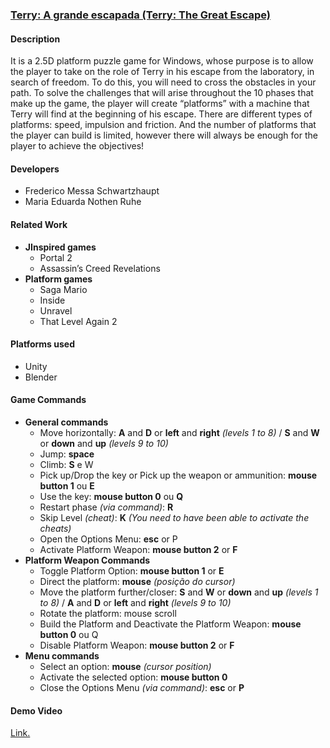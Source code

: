 ### <u>Terry: A grande escapada (Terry: The Great Escape)</u>

#### **Description**

It is a 2.5D platform puzzle game for Windows, whose purpose is to allow the player to take on the role of Terry in his escape from the laboratory, in search of freedom. To do this, you will need to cross the obstacles in your path.
To solve the challenges that will arise throughout the 10 phases that make up the game, the player will create “platforms” with a machine that Terry will find at the beginning of his escape.
There are different types of platforms: speed, impulsion and friction. And the number of platforms that the player can build is limited, however there will always be enough for the player to achieve the objectives!

#### **Developers**

*   Frederico Messa Schwartzhaupt
*   Maria Eduarda Nothen Ruhe

#### **Related Work**

*   **JInspired games**
    *   Portal 2
    *   Assassin’s Creed Revelations
*   **Platform games**
    *   Saga Mario
    *   Inside
    *   Unravel
    *   That Level Again 2

#### **Platforms used**

*   Unity
*   Blender

#### **Game Commands**

*   **General commands**
    *   Move horizontally: **A** and **D** or **left** and **right** _(levels 1 to 8)_ / **S** and **W** or **down** and **up** _(levels 9 to 10)_
    *   Jump: **space**
    *   Climb: **S** e W
    *   Pick up/Drop the key or Pick up the weapon or ammunition: **mouse button 1** ou **E**
    *   Use the key: **mouse button 0** ou **Q**
    *   Restart phase _(via command)_: **R**
    *   Skip Level _(cheat)_: **K** _(You need to have been able to activate the cheats)_
    *   Open the Options Menu: **esc** or P
    *   Activate Platform Weapon: **mouse button 2** or **F**
*   **Platform Weapon Commands**
    *   Toggle Platform Option: **mouse button 1** or **E**
    *   Direct the platform: **mouse** _(posição do cursor)_
    *   Move the platform further/closer: **S** and **W** or **down** and **up** _(levels 1 to 8)_ / **A** and **D** or **left** and **right** _(levels 9 to 10)_
    *   Rotate the platform: mouse scroll
    *   Build the Platform and Deactivate the Platform Weapon: **mouse button 0** ou Q
    *   Disable Platform Weapon: **mouse button 2** or **F**
*   **Menu commands**
    *   Select an option: **mouse** _(cursor position)_
    *   Activate the selected option: **mouse button 0**
    *   Close the Options Menu _(via command)_: **esc** or **P**

#### **Demo Video**

[Link.](https://drive.google.com/file/d/1Q7SqpEjqjo4Aajvc5-zuNsS8COLosgzc/view)
